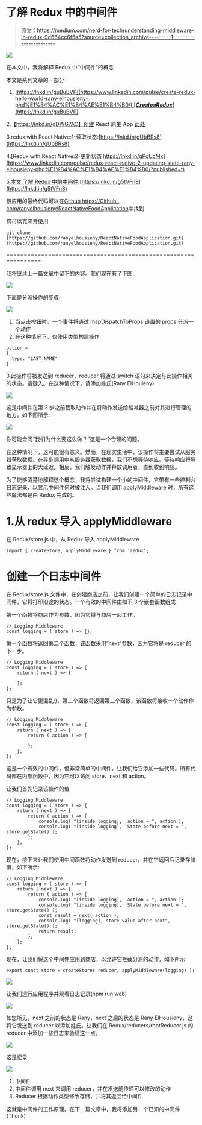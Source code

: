 # 了解 Redux 中的中间件

> 原文：<https://medium.com/nerd-for-tech/understanding-middleware-in-redux-9d664cc6f5a5?source=collection_archive---------1----------------------->

![](img/36cdb06b97713127555440d4a752e3bc.png)

在本文中，我将解释 Redux 中“中间件”的概念

本文是系列文章的一部分

1.  [https://lnkd.in/guBuBVP](https://www.linkedin.com/pulse/create-redux-hello-world-rany-elhousieny-phd%E1%B4%AC%E1%B4%AE%E1%B4%B0/):[𝑪𝒓𝒆𝒂𝒕𝒆𝒂𝑹𝒆𝒅𝒖𝒙](https://lnkd.in/guBuBVP)

2.【https://lnkd.in/gDWG7AC】创建 React 原生 App [此处](https://www.linkedin.com/pulse/create-react-native-base-project-run-rany-elhousieny-phd%25E1%25B4%25AC%25E1%25B4%25AE%25E1%25B4%25B0/?trackingId=fVq%2FbGEzug0okFdN6aGbPQ%3D%3D)

3.redux with React Native:1-读取状态:[https://lnkd.in/gUbBRs8](https://lnkd.in/gUbBRs8)

4.[Redux with React Native:2-更新状态 https://lnkd.in/gPcUcMx](https://www.linkedin.com/pulse/redux-react-native-2-updating-state-rany-elhousieny-phd%E1%B4%AC%E1%B4%AE%E1%B4%B0/?published=t)

5.[本文:了解 Redux 中的中间件](https://www.linkedin.com/pulse/understanding-middleware-redux-rany-elhousieny-phd%25E1%25B4%25AC%25E1%25B4%25AE%25E1%25B4%25B0/?trackingId=GsQ4UhEkEn%2BEfwplsSNWxA%3D%3D):[https://lnkd.in/g5tVFn8](https://lnkd.in/g5tVFn8)

该应用的最终代码可以在[Github https://Github . com/ranyelhousieny/ReactNativeFoodApplication](https://github.com/ranyelhousieny/ReactNativeFoodApplication)中找到

您可以克隆并使用

```
git clone [https://github.com/ranyelhousieny/ReactNativeFoodApplication.git](https://github.com/ranyelhousieny/ReactNativeFoodApplication.git)
```

================================================================

我将继续上一篇文章中留下的内容。我们现在有了下图:

![](img/1708314b3efeea537a56a8f4a84aea79.png)

下面是分派操作的步骤:

![](img/61805482b64d1315c19ee880f099c97f.png)

1.  当点击按钮时，一个事件将通过 mapDispatchToProps 设置的 props 分派一个动作
2.  在这种情况下，仅使用类型构建操作

```
action =
{
  type: "LAST_NAME"
}
```

3.此操作将被发送到 reducer，reducer 将通过 switch 语句来决定与此操作相关的状态。请键入。在这种情况下，请添加姓氏(Rany ElHouieny)

![](img/212ba16a5ea805989bb51d1706aeeca2.png)

这是中间件在第 3 步之前截取动作并在将动作发送给缩减器之前对其进行管理的地方。如下图所示:

![](img/9df10b805951c26dbe17cdfbb61e92b3.png)

你可能会问“我们为什么要这么做？”这是一个合理的问题。

在这种情况下，这可能很有意义。然而，在现实生活中，该操作将主要尝试从服务器获取数据。在异步调用中从服务器获取数据，我们不想等待响应。等待响应将导致显示器上的大延迟。相反，我们触发动作并释放调用者，直到收到响应。

为了能够清楚地解释这个概念，我将尝试构建一个小的中间件，它带有一些控制台日志记录，以显示中间件何时被注入。当我们调用 applyMiddleware 时，所有这些魔法都是由 Redux 完成的。

# 1.从 redux 导入 applyMiddleware

在 Redux/store.js 中，从 Redux 导入 applyMiddleware

```
import { createStore, applyMiddleware } from 'redux';
```

# 创建一个日志中间件

在 Redux/store.js 文件中，在创建商店之前，让我们创建一个简单的日志记录中间件，它将打印沿途的状态。一个有效的中间件由如下 3 个嵌套函数组成

第一个函数将商店作为参数，因为它将与商店一起工作。

```
// Logging Middleware
const logging = ( store ) => {};
```

第一个函数将返回第二个函数，该函数采用“next”参数，因为它将是 reducer 的下一步。

```
// Logging Middleware
const logging = ( store ) => {
    return ( next ) => {

    };
};
```

只是为了让它更混乱:)，第二个函数将返回第三个函数，该函数将接收一个动作作为参数。

```
// Logging Middleware
const logging = ( store ) => {
    return ( next ) => {
        return ( action ) => {

        };
    };
};
```

这是一个有效的中间件，但非常简单的中间件。让我们给它添加一些代码。所有代码都在内部函数中，因为它可以访问 store、next 和 action。

让我们首先记录该操作的值

```
// Logging Middleware
const logging = ( store ) => {
    return ( next ) => {
        return ( action ) => {
            console.log( "[inside logging],  action = ", action );
            console.log( "[inside logging],  State before next = ", store.getState() );
        };
    };
};
```

现在，接下来让我们使用中间函数将动作发送到 reducer，并在它返回后记录存储值，如下所示:

```
// Logging Middleware
const logging = ( store ) => {
    return ( next ) => {
        return ( action ) => {
            console.log( "[inside logging],  action = ", action );
            console.log( "[inside logging],  State before next = ", store.getState() );
            const result = next( action );
            console.log( "[logging], store value after next", store.getState() );
            return result;
        };
    };
};
```

现在，让我们将这个中间件应用到商店，以允许它拦截分派的动作，如下所示

```
export const store = createStore( reducer, applyMiddleware(logging) );
```

![](img/870f90fd2adbc02b5be5d2ea6c06bf81.png)

让我们运行应用程序并观看日志记录(npm run web)

![](img/f3a86826944ce0034b41097f45460029.png)

如您所见，next 之前的状态是 Rany，next 之后的状态是 Rany ElHousieny，这将它发送到 reducer 以添加姓氏。让我们在 Redux/reducers/rootReducer.js 的 reducer 中添加一些日志来验证这一点。

![](img/35b1fd7e919ae76f42fae43b954c4c16.png)

这是记录

![](img/0caacb2d12d52768f76cb861967ba6ac.png)

1.  中间件
2.  中间件调用 next 来调用 reducer，并在发送前传递可以修改的动作
3.  Reducer 根据动作类型修改存储，并将其返回给中间件

这就是中间件的工作原理。在下一篇文章中，我将添加另一个已知的中间件(Thunk)